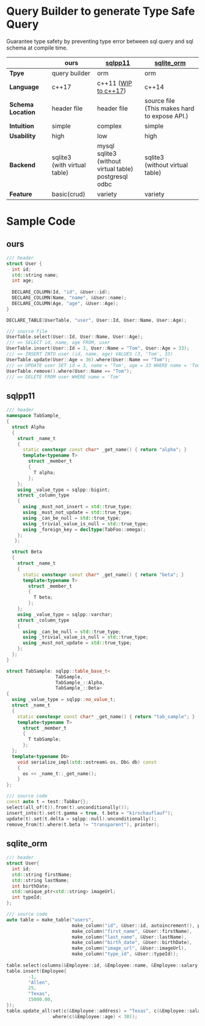 # Query Builder to generate Type Safe Query
Guarantee type safety by preventing type error 
between sql query and sql schema at compile time.

|   | ours | [sqlpp11](https://github.com/rbock/sqlpp11) | [sqlite_orm](https://github.com/fnc12/sqlite_orm) |
|---|---|---|---|
| **Tpye** | query builder | orm | orm |
| **Language** | c++17 | c++11 ([WIP to c++17](https://github.com/rbock/sqlpp17)) | c++14 |
| **Schema Location** | header file | header file | source file<br>(This makes hard to expose API.) |
| **Intuition** | simple | complex | simple |
| **Usability** | high | low | high |
| **Backend** | sqlite3<br>(with virtual table) | mysql<br>sqlite3<br>(without virtual table)<br>postgresql<br>odbc | sqlite3<br>(without virtual table) |
| **Feature** | basic(crud) | variety | variety |

# Sample Code
## ours
```cpp
/// header
struct User {
  int id;
  std::string name;
  int age;
  
  DECLARE_COLUMN(Id, "id", &User::id);
  DECLARE_COLUMN(Name, "name", &User::name);
  DECLARE_COLUMN(Age, "age", &User::Age);
}

DECLARE_TABLE(UserTable, "user", User::Id, User::Name, User::Age);

/// source file
UserTable.select(User::Id, User::Name, User::Age);
/// => SELECT id, name, age FROM, user
UserTable.insert(User::Id = 3, User::Name = "Tom", User::Age = 33);
/// => INSERT INTO user (id, name, age) VALUES (3, 'Tom', 33)
UserTable.update(User::Age = 36).where(User::Name == "Tom");
/// => UPDATE user SET id = 3, name = 'Tom', age = 33 WHERE name = 'Tom'
UserTable.remove().where(User::Name == "Tom");
/// => DELETE FROM user WHERE name = 'Tom'
```

## sqlpp11
```cpp
/// header
namespace TabSample_
{
  struct Alpha
  {
    struct _name_t
    {
      static constexpr const char* _get_name() { return "alpha"; }
      template<typename T>
        struct _member_t
        {
          T alpha;
        };
    };
    using _value_type = sqlpp::bigint;
    struct _column_type
    {
      using _must_not_insert = std::true_type;
      using _must_not_update = std::true_type;
      using _can_be_null = std::true_type;
      using _trivial_value_is_null = std::true_type;
      using _foreign_key = decltype(TabFoo::omega);
    };
   };

  struct Beta
  {
    struct _name_t
    {
      static constexpr const char* _get_name() { return "beta"; }
      template<typename T>
        struct _member_t
        {
          T beta;
        };
    };
    using _value_type = sqlpp::varchar;
    struct _column_type
    {
      using _can_be_null = std::true_type;
      using _trivial_value_is_null = std::true_type;
      using _must_not_update = std::true_type;
    };
  };
}

struct TabSample: sqlpp::table_base_t<
                  TabSample, 
                  TabSample_::Alpha, 
                  TabSample_::Beta>
{
  using _value_type = sqlpp::no_value_t;
  struct _name_t
  {
    static constexpr const char* _get_name() { return "tab_sample"; }
    template<typename T>
      struct _member_t
      {
        T tabSample;
      };
  };
  template<typename Db>
    void serialize_impl(std::ostream& os, Db& db) const
    {
      os << _name_t::_get_name();
    }
};

/// source code
const auto t = test::TabBar{};
select(all_of(t)).from(t).unconditionally());
insert_into(t).set(t.gamma = true, t.beta = "kirschauflauf");
update(t).set(t.delta = sqlpp::null).unconditionally();
remove_from(t).where(t.beta != "transparent"), printer);
```

## sqlite_orm
```cpp
/// header
struct User{
  int id;
  std::string firstName;
  std::string lastName;
  int birthDate;
  std::unique_ptr<std::string> imageUrl;
  int typeId;
};

/// source code
auto table = make_table("users",
                        make_column("id", &User::id, autoincrement(), primary_key()),
                        make_column("first_name", &User::firstName),
                        make_column("last_name", &User::lastName),
                        make_column("birth_date", &User::birthDate),
                        make_column("image_url", &User::imageUrl),
                        make_column("type_id", &User::typeId));
                        
table.select(columns(&Employee::id, &Employee::name, &Employee::salary));
table.insert(Employee{
        -1,
        "Allen",
        25,
        "Texas",
        15000.00,
});
table.update_all(set(c(&Employee::address) = "Texas", c(&Employee::salary) = 20000.00),
                 where(c(&Employee::age) < 30));

```
